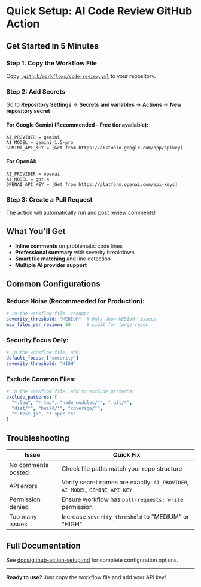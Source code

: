 # Quick Setup: AI Code Review GitHub Action

## Get Started in 5 Minutes

### Step 1: Copy the Workflow File
Copy [`.github/workflows/code-review.yml`](.github/workflows/code-review.yml) to your repository.

### Step 2: Add Secrets
Go to **Repository Settings** → **Secrets and variables** → **Actions** → **New repository secret**

#### For Google Gemini (Recommended - Free tier available):
```
AI_PROVIDER = gemini
AI_MODEL = gemini-1.5-pro  
GEMINI_API_KEY = [Get from https://aistudio.google.com/app/apikey]
```

#### For OpenAI:
```
AI_PROVIDER = openai
AI_MODEL = gpt-4
OPENAI_API_KEY = [Get from https://platform.openai.com/api-keys]
```

### Step 3: Create a Pull Request
The action will automatically run and post review comments!

## What You'll Get

- **Inline comments** on problematic code lines
- **Professional summary** with severity breakdown  
- **Smart file matching** and line detection
- **Multiple AI provider support**

## Common Configurations

### Reduce Noise (Recommended for Production):
```yaml
# In the workflow file, change:
severity_threshold: "MEDIUM"  # Only show MEDIUM+ issues
max_files_per_review: 50      # Limit for large repos
```

### Security Focus Only:
```yaml
# In the workflow file, add:
default_focus: ["security"]
severity_threshold: "HIGH"
```

### Exclude Common Files:
```yaml
# In the workflow file, add to exclude_patterns:
exclude_patterns: [
  "*.log", "*.tmp", "node_modules/*", ".git/*",
  "dist/*", "build/*", "coverage/*", 
  "*.test.js", "*.spec.ts"
]
```

## Troubleshooting

| Issue | Quick Fix |
|-------|-----------|
| No comments posted | Check file paths match your repo structure |
| API errors | Verify secret names are exactly: `AI_PROVIDER`, `AI_MODEL`, `GEMINI_API_KEY` |
| Permission denied | Ensure workflow has `pull-requests: write` permission |
| Too many issues | Increase `severity_threshold` to "MEDIUM" or "HIGH" |

## Full Documentation
See [docs/github-action-setup.md](docs/github-action-setup.md) for complete configuration options.

---
**Ready to use?** Just copy the workflow file and add your API key! 